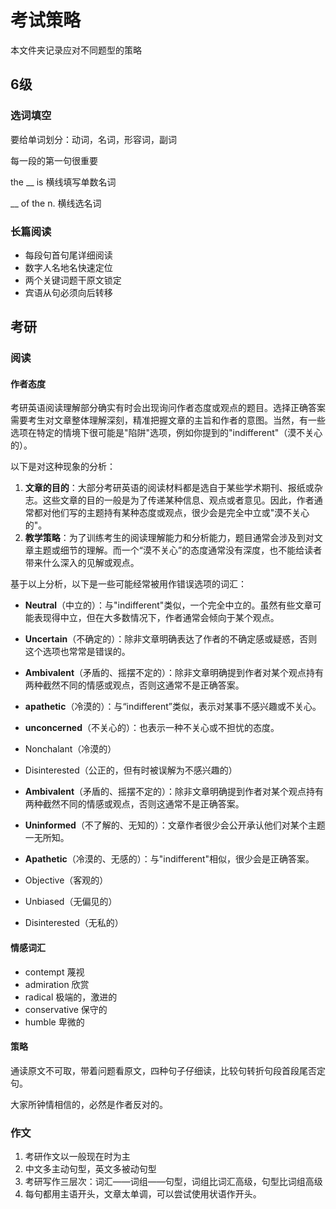 # 考试策略

本文件夹记录应对不同题型的策略

## 6级

### 选词填空

要给单词划分：动词，名词，形容词，副词

每一段的第一句很重要

the __ is 横线填写单数名词

__ of the n. 横线选名词

### 长篇阅读

- 每段句首句尾详细阅读
- 数字人名地名快速定位
- 两个关键词题干原文锁定
- 宾语从句必须向后转移

## 考研

### 阅读

#### 作者态度

考研英语阅读理解部分确实有时会出现询问作者态度或观点的题目。选择正确答案需要考生对文章整体理解深刻，精准把握文章的主旨和作者的意图。当然，有一些选项在特定的情境下很可能是"陷阱"选项，例如你提到的"indifferent"（漠不关心的）。

以下是对这种现象的分析：

1. **文章的目的**：大部分考研英语的阅读材料都是选自于某些学术期刊、报纸或杂志。这些文章的目的一般是为了传递某种信息、观点或者意见。因此，作者通常都对他们写的主题持有某种态度或观点，很少会是完全中立或"漠不关心的"。
2. **教学策略**：为了训练考生的阅读理解能力和分析能力，题目通常会涉及到对文章主题或细节的理解。而一个“漠不关心”的态度通常没有深度，也不能给读者带来什么深入的见解或观点。

基于以上分析，以下是一些可能经常被用作错误选项的词汇：

- **Neutral**（中立的）：与"indifferent"类似，一个完全中立的。虽然有些文章可能表现得中立，但在大多数情况下，作者通常会倾向于某个观点。

- **Uncertain**（不确定的）：除非文章明确表达了作者的不确定感或疑惑，否则这个选项也常常是错误的。
- **Ambivalent**（矛盾的、摇摆不定的）：除非文章明确提到作者对某个观点持有两种截然不同的情感或观点，否则这通常不是正确答案。
- **apathetic**（冷漠的）：与“indifferent”类似，表示对某事不感兴趣或不关心。
- **unconcerned**（不关心的）：也表示一种不关心或不担忧的态度。
- Nonchalant（冷漠的）
- Disinterested（公正的，但有时被误解为不感兴趣的）
- **Ambivalent**（矛盾的、摇摆不定的）：除非文章明确提到作者对某个观点持有两种截然不同的情感或观点，否则这通常不是正确答案。
- **Uninformed**（不了解的、无知的）：文章作者很少会公开承认他们对某个主题一无所知。
- **Apathetic**（冷漠的、无感的）：与"indifferent"相似，很少会是正确答案。
- Objective（客观的）
- Unbiased（无偏见的）
- Disinterested（无私的）

#### 情感词汇

- contempt 蔑视
- admiration 欣赏
- radical 极端的，激进的
- conservative 保守的
- humble 卑微的

#### 策略

通读原文不可取，带着问题看原文，四种句子仔细读，比较句转折句段首段尾否定句。

大家所钟情相信的，必然是作者反对的。

### 作文

1. 考研作文以一般现在时为主
2. 中文多主动句型，英文多被动句型
3. 考研写作三层次：词汇——词组——句型，词组比词汇高级，句型比词组高级
4. 每句都用主语开头，文章太单调，可以尝试使用状语作开头。
